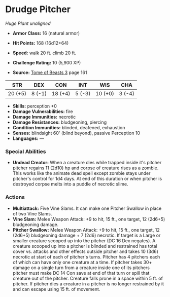 # Drudge Pitcher

*Huge* *Plant* *unaligned*

- **Armor Class:** 16 (natural armor)
- **Hit Points:** 168 (16d12+64)
- **Speed:** walk 20 ft. climb 20 ft.

- **Challenge Rating:** 10 (5,900 XP)
- **Source:** [Tome of Beasts 3](https://koboldpress.com/kpstore/product/tome-of-beasts-3-for-5th-edition/) page 161

| STR | DEX | CON | INT | WIS | CHA |
| --- | --- | --- | --- | --- | --- |
| 20 (+5) | 8 (-1) | 18 (+4) | 5 (-3) | 10 (+0) | 3 (-4) |

- **Skills:** perception +0
- **Damage Vulnerabilities:** fire
- **Damage Immunities:** necrotic
- **Damage Resistances:** bludgeoning, piercing
- **Condition Immunities:** blinded, deafened, exhaustion
- **Senses:** blindsight 60' (blind beyond), passive Perception 10
- **Languages:** —

### Special Abilities

- **Undead Creator:** When a creature dies while trapped inside it's pitcher pitcher regains 11 (2d10) hp and corpse of creature rises as a zombie. This works like the animate dead spell except zombie stays under pitcher's control for 1d4 days. At end of this duration or when pitcher is destroyed corpse melts into a puddle of necrotic slime.

### Actions

- **Multiattack:** Five Vine Slams. It can make one Pitcher Swallow in place of two Vine Slams.
- **Vine Slam:** Melee Weapon Attack: +9 to hit, 15 ft., one target, 12 (2d6+5) bludgeoning damage.
- **Pitcher Swallow:** Melee Weapon Attack: +9 to hit, 15 ft., one target, 12 (2d6+5) bludgeoning damage + 7 (2d6) necrotic. If target is a Large or smaller creature scooped up into the pitcher (DC 16 Dex negates). A creature scooped up into a pitcher is blinded and restrained has total cover vs. attacks and other effects outside pitcher and takes 10 (3d6) necrotic at start of each of pitcher's turns. Pitcher has 4 pitchers each of which can have only one creature at a time. If pitcher takes 30+ damage on a single turn from a creature inside one of its pitchers pitcher must make DC 14 Con save at end of that turn or spill that creature out of the pitcher. Creature falls prone in a space within 5 ft. of pitcher. If pitcher dies a creature in a pitcher is no longer restrained by it and can escape using 15 ft. of movement.


